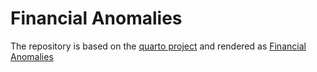 # Financial Anomalies

The repository is based on the [quarto project](https://quarto.org/) and rendered as [Financial Anomalies](https://github.com/krishpn/financialanomalies/blob/main/Financial-Anomalies.pdf)